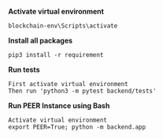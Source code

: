 **Activate virtual environment**

```
blockchain-env\Scripts\activate
```

**Install all packages**

```
pip3 install -r requirement
```

**Run tests**

```
First activate virtual environment
Then run 'python3 -m pytest backend/tests'
``` 

**Run PEER Instance using Bash**
```
Activate virtual environment
export PEER=True; python -m backend.app
```
